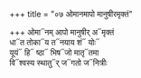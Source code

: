 +++
title = "०७ ओमानमापो मानुषीरमृक्तं"

+++
ओमा᳓नम् आपो मानुषीर् अ᳓मृक्तं  
धा᳓त तोका᳓य त᳓नयाय शं᳓ योः᳓  
यूयं᳓ हि᳓ ष्ठा᳓ भिष᳓जो मातृ᳓तमा  
वि᳓श्वस्य स्थातु᳓र् ज᳓गतो ज᳓नित्रीः